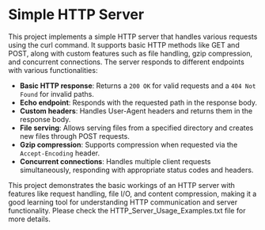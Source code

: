 # Simple HTTP Server

This project implements a simple HTTP server that handles various requests using the curl command. It supports basic HTTP methods like GET and POST, along with custom features such as file handling, gzip compression, and concurrent connections. The server responds to different endpoints with various functionalities:

- **Basic HTTP response**: Returns a `200 OK` for valid requests and a `404 Not Found` for invalid paths.
- **Echo endpoint**: Responds with the requested path in the response body.
- **Custom headers**: Handles User-Agent headers and returns them in the response body.
- **File serving**: Allows serving files from a specified directory and creates new files through POST requests.
- **Gzip compression**: Supports compression when requested via the `Accept-Encoding` header.
- **Concurrent connections**: Handles multiple client requests simultaneously, responding with appropriate status codes and headers.

This project demonstrates the basic workings of an HTTP server with features like request handling, file I/O, and content compression, making it a good learning tool for understanding HTTP communication and server functionality. Please check the HTTP_Server_Usage_Examples.txt file for more details.
